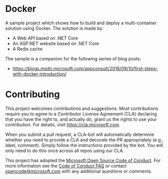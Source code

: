 # Docker
A sample project which shows how to build and deploy a multi-container solution using Docker. The solution is made by:

- A Web API based on .NET Core
- An ASP.NET website based on .NET Core
- A Redis cache

The sample is a companion for the following series of blog posts:

- https://blogs.msdn.microsoft.com/appconsult/2018/09/10/first-steps-with-docker-introduction/

# Contributing

This project welcomes contributions and suggestions.  Most contributions require you to agree to a
Contributor License Agreement (CLA) declaring that you have the right to, and actually do, grant us
the rights to use your contribution. For details, visit https://cla.microsoft.com.

When you submit a pull request, a CLA-bot will automatically determine whether you need to provide
a CLA and decorate the PR appropriately (e.g., label, comment). Simply follow the instructions
provided by the bot. You will only need to do this once across all repos using our CLA.

This project has adopted the [Microsoft Open Source Code of Conduct](https://opensource.microsoft.com/codeofconduct/).
For more information see the [Code of Conduct FAQ](https://opensource.microsoft.com/codeofconduct/faq/) or
contact [opencode@microsoft.com](mailto:opencode@microsoft.com) with any additional questions or comments.

